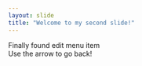 ```yaml
---
layout: slide
title: "Welcome to my second slide!"
---
```

Finally found edit menu item <br />
Use the arrow to go back!
